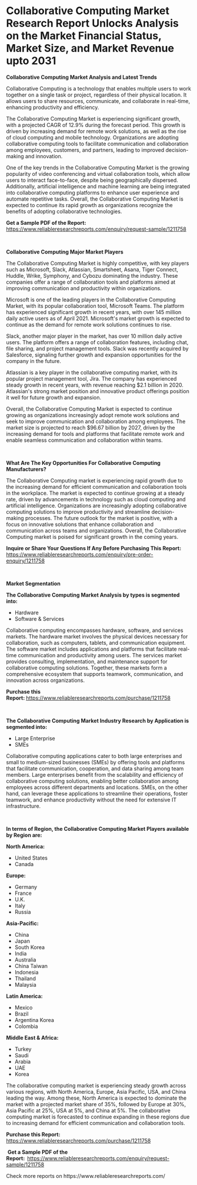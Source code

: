 <p><h1>Collaborative Computing Market Research Report Unlocks Analysis on the Market Financial Status, Market Size, and Market Revenue upto 2031</h1></p><p><strong>Collaborative Computing Market Analysis and Latest Trends</strong></p>
<p><p>Collaborative Computing is a technology that enables multiple users to work together on a single task or project, regardless of their physical location. It allows users to share resources, communicate, and collaborate in real-time, enhancing productivity and efficiency.</p><p>The Collaborative Computing Market is experiencing significant growth, with a projected CAGR of 12.9% during the forecast period. This growth is driven by increasing demand for remote work solutions, as well as the rise of cloud computing and mobile technology. Organizations are adopting collaborative computing tools to facilitate communication and collaboration among employees, customers, and partners, leading to improved decision-making and innovation.</p><p>One of the key trends in the Collaborative Computing Market is the growing popularity of video conferencing and virtual collaboration tools, which allow users to interact face-to-face, despite being geographically dispersed. Additionally, artificial intelligence and machine learning are being integrated into collaborative computing platforms to enhance user experience and automate repetitive tasks. Overall, the Collaborative Computing Market is expected to continue its rapid growth as organizations recognize the benefits of adopting collaborative technologies.</p></p>
<p><strong>Get a Sample PDF of the Report:&nbsp;</strong> <a href="https://www.reliableresearchreports.com/enquiry/request-sample/1211758">https://www.reliableresearchreports.com/enquiry/request-sample/1211758</a></p>
<p>&nbsp;</p>
<p><strong>Collaborative Computing Major Market Players</strong></p>
<p><p>The Collaborative Computing Market is highly competitive, with key players such as Microsoft, Slack, Atlassian, Smartsheet, Asana, Tiger Connect, Huddle, Wrike, Symphony, and Cybozu dominating the industry. These companies offer a range of collaboration tools and platforms aimed at improving communication and productivity within organizations.</p><p>Microsoft is one of the leading players in the Collaborative Computing Market, with its popular collaboration tool, Microsoft Teams. The platform has experienced significant growth in recent years, with over 145 million daily active users as of April 2021. Microsoft's market growth is expected to continue as the demand for remote work solutions continues to rise.</p><p>Slack, another major player in the market, has over 10 million daily active users. The platform offers a range of collaboration features, including chat, file sharing, and project management tools. Slack was recently acquired by Salesforce, signaling further growth and expansion opportunities for the company in the future.</p><p>Atlassian is a key player in the collaborative computing market, with its popular project management tool, Jira. The company has experienced steady growth in recent years, with revenue reaching $2.1 billion in 2020. Atlassian's strong market position and innovative product offerings position it well for future growth and expansion.</p><p>Overall, the Collaborative Computing Market is expected to continue growing as organizations increasingly adopt remote work solutions and seek to improve communication and collaboration among employees. The market size is projected to reach $96.67 billion by 2027, driven by the increasing demand for tools and platforms that facilitate remote work and enable seamless communication and collaboration within teams.</p></p>
<p>&nbsp;</p>
<p><strong>What Are The Key Opportunities For Collaborative Computing Manufacturers?</strong></p>
<p><p>The Collaborative Computing market is experiencing rapid growth due to the increasing demand for efficient communication and collaboration tools in the workplace. The market is expected to continue growing at a steady rate, driven by advancements in technology such as cloud computing and artificial intelligence. Organizations are increasingly adopting collaborative computing solutions to improve productivity and streamline decision-making processes. The future outlook for the market is positive, with a focus on innovative solutions that enhance collaboration and communication across teams and organizations. Overall, the Collaborative Computing market is poised for significant growth in the coming years.</p></p>
<p><strong>Inquire or Share Your Questions If Any Before Purchasing This Report:</strong> <a href="https://www.reliableresearchreports.com/enquiry/pre-order-enquiry/1211758">https://www.reliableresearchreports.com/enquiry/pre-order-enquiry/1211758</a></p>
<p>&nbsp;</p>
<p><strong>Market Segmentation</strong></p>
<p><strong>The Collaborative Computing Market Analysis by types is segmented into:</strong></p>
<p><ul><li>Hardware</li><li>Software & Services</li></ul></p>
<p><p>Collaborative computing encompasses hardware, software, and services markets. The hardware market involves the physical devices necessary for collaboration, such as computers, tablets, and communication equipment. The software market includes applications and platforms that facilitate real-time communication and productivity among users. The services market provides consulting, implementation, and maintenance support for collaborative computing solutions. Together, these markets form a comprehensive ecosystem that supports teamwork, communication, and innovation across organizations.</p></p>
<p><strong>Purchase this Report:&nbsp;</strong><a href="https://www.reliableresearchreports.com/purchase/1211758">https://www.reliableresearchreports.com/purchase/1211758</a></p>
<p>&nbsp;</p>
<p><strong>The Collaborative Computing Market Industry Research by Application is segmented into:</strong></p>
<p><ul><li>Large Enterprise</li><li>SMEs</li></ul></p>
<p><p>Collaborative computing applications cater to both large enterprises and small to medium-sized businesses (SMEs) by offering tools and platforms that facilitate communication, cooperation, and data sharing among team members. Large enterprises benefit from the scalability and efficiency of collaborative computing solutions, enabling better collaboration among employees across different departments and locations. SMEs, on the other hand, can leverage these applications to streamline their operations, foster teamwork, and enhance productivity without the need for extensive IT infrastructure.</p></p>
<p>&nbsp;</p>
<p><strong>In terms of Region, the Collaborative Computing Market Players available by Region are:</strong></p>
<p>
    <p> <strong> North America: </strong>
        <ul>
            <li>United States</li>
            <li>Canada</li>
        </ul>
        </p> 
    <p> <strong> Europe: </strong>
        <ul>
            <li>Germany</li>
            <li>France</li>
            <li>U.K.</li>
            <li>Italy</li>
            <li>Russia</li>
        </ul>
        </p> 
    <p> <strong> Asia-Pacific: </strong>
        <ul>
            <li>China</li>
            <li>Japan</li>
            <li>South Korea</li>
            <li>India</li>
            <li>Australia</li>
            <li>China Taiwan</li>
            <li>Indonesia</li>
            <li>Thailand</li>
            <li>Malaysia</li>
        </ul>
        </p> 
    <p> <strong> Latin America: </strong>
        <ul>
            <li>Mexico</li>
            <li>Brazil</li>
            <li>Argentina Korea</li>
            <li>Colombia</li>
        </ul>
        </p> 
    <p> <strong> Middle East & Africa: </strong>
        <ul>
            <li>Turkey</li>
            <li>Saudi</li>
            <li>Arabia</li>
            <li>UAE</li>
            <li>Korea</li>
        </ul>
    </p>
    </p>
<p><p>The collaborative computing market is experiencing steady growth across various regions, with North America, Europe, Asia Pacific, USA, and China leading the way. Among these, North America is expected to dominate the market with a projected market share of 35%, followed by Europe at 30%, Asia Pacific at 25%, USA at 5%, and China at 5%. The collaborative computing market is forecasted to continue expanding in these regions due to increasing demand for efficient communication and collaboration tools.</p></p>
<p><strong>Purchase this Report: </strong><a href="https://www.reliableresearchreports.com/purchase/1211758">https://www.reliableresearchreports.com/purchase/1211758</a></p>
<p>&nbsp;<strong>Get a Sample PDF of the Report:&nbsp;&nbsp;</strong><a href="https://www.reliableresearchreports.com/enquiry/request-sample/1211758">https://www.reliableresearchreports.com/enquiry/request-sample/1211758</a></p>
<p><strong></strong></p>
<p>Check more reports on https://www.reliableresearchreports.com/</p>